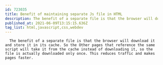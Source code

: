 ```yaml
---
id: 723035
title: Benefit of maintaining separate Js file in HTML
description: The benefit of a separate file is that the browser will download it and store it in its cache. So the...
published_at: 2021-06-09T13:15:15.636Z
tag_list: html,javascript,css,webdev
---
```


      The benefit of a separate file is that the browser will download it and store it in its cache. So the Other pages that reference the same script will take it from the cache instead of downloading it, so the file is actually downloaded only once. This reduces traffic and makes pages faster.
